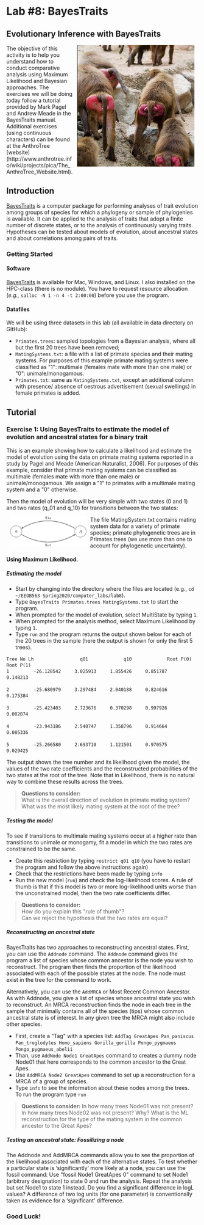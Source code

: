 # Lab #8: BayesTraits  
## Evolutionary Inference with BayesTraits  

<img src="./img/baboons.jpg" align="right" hspace="10">
The objective of this activity is to help you understand how to conduct comparative analysis using Maximum Likelihood and Bayesian approaches. The exercises we will be doing today follow a tutorial provided by Mark Pagel and Andrew Meade in the BayesTraits manual. Additional exercises (using continuous characters) can be found at the AnthroTree [website](http://www.anthrotree.info/wiki/projects/pica/The_AnthroTree_Website.html).

## Introduction
[BayesTraits](http://www.evolution.rdg.ac.uk/BayesTraitsV3.0.2/BayesTraitsV3.0.2.html) is a computer package for performing analyses of trait evolution among groups of species for which a phylogeny or sample of phylogenies is available. It can be applied to the analysis of traits that adopt a finite number of discrete states, or to the analysis of continuously varying traits. Hypotheses can be tested about models of evolution, about ancestral states and about correlations among pairs of traits.

### Getting Started  
#### Software  

[BayesTraits](http://www.evolution.rdg.ac.uk/BayesTraitsV3.0.2/BayesTraitsV3.0.2.html) is available for Mac, Windows, and Linux. I also installed on the HPC-class (there is no module). You have to request resource allocation (_e.g.,_ `salloc -N 1 -n 4 -t 2:00:00`) before you use the program.

#### Datafiles
We will be using three datasets in this lab (all available in data directory on GitHub):  

* `Primates.trees`: sampled topologies from a Bayesian analysis, 
   where all but the first 20 trees have been removed;  
* `MatingSystems.txt`: a file with a list of primate species and 
   their mating systems. For purposes of this example primate mating 
   systems were classified as "1": multimale (females mate with 
   more than one male) or "0": unimale/monogamous.
* `Primates.txt`: same as `MatingSystems.txt`, except an additional column with presence/ absence of oestrous advertisement (sexual swellings) in female primates is added. 


## Tutorial
### Exercise 1: Using BayesTraits to estimate the model of evolution and ancestral states for a binary trait

This is an example showing how to calculate a likelihood and 
estimate the model of evolution using the data on primate 
mating systems reported in a study by Pagel and Meade 
(American Naturalist, 2006). For purposes of this example, 
consider that primate mating systems can be classified as 
multimale (females mate with more than one male) or 
unimale/monogamous. We assign a "1" to primates with a 
multimale mating system and a "0" otherwise. 

Then the model of evolution will be very simple with two 
states (0 and 1) and two rates (q_01 and q_10) for transitions 
between the two states:

<img src="./img/1character-model.png" width = "200" align="left" hspace="10">

The file MatingSystem.txt contains mating system data for a 
variety of primate species; primate phylogenetic trees are in Primates.trees 
(we use more than one to account for phylogenetic uncertainty).

#### Using Maximum Likelihood.
##### Estimating the model

* Start by changing into the directory where the files are located (e.g., `cd ~/EEOB563-Spring2020/computer_labs/lab8`).
* Type `BayesTraits Primates.trees MatingSystems.txt` to start the program. 
* When prompted for the model of evolution, select MultiState by typing `1`. 
* When prompted for the analysis method, select Maximum Likelihood by typing `1`.
* Type `run` and the program returns the output shown below for each of the 20 
trees in the sample (here the output is shown for only the first 5 trees). 

``` 
Tree No Lh                 q01             q10             Root P(0)     Root P(1)
1         -26.128542     3.025913     1.855426     0.851787     0.148213

2         -25.680979     3.297484     2.040188     0.824616     0.175384

3         -25.423403     2.723676     0.370298     0.997926     0.002074

4         -23.943186     2.540747     1.358796     0.914664     0.085336

5         -25.266580     2.693710     1.121501     0.970575     0.029425
```
The output shows the tree number and its likelihood given the model, 
the values of the two rate coefficients and the reconstructed probabilities 
of the two states at the root of the tree. Note that in Likelihood, there is 
no natural way to combine these results across the trees.

> **Questions to consider:**  
> What is the overall direction of evolution in primate mating system?  
> What was the most likely mating system at the root of the tree?

##### Testing the model
To see if transitions to multimale mating systems occur at a higher rate than 
transitions to unimale or monogamy, fit a model in which the two rates are 
constrained to be the same. 

* Create this restriction by typing `restrict q01 q10` 
(you have to restart the program and follow the above instructions again)
* Check that the restrictions have been made by typing `info`
* Run the new model (`run`) and check the log-likelihood scores. A rule of thumb is that if this model is two or more log-likelihood units worse than the unconstrained model, then the two rate coefficients differ.

> **Questions to consider:**  
> How do you explain this "rule of thumb"?  
> Can we reject the hypothesis that the two rates are equal?

##### Reconstructing an ancestral state

BayesTraits has two approaches to reconstructing ancestral states. 
First, you can use the `Addnode` command. The `Addnode` command gives the 
program a list of species whose common ancestor is the node you wish 
to reconstruct. The program then finds the proportion of the likelihood 
associated with each of the possible states at the node. The node must 
exist in the tree for the command to work.

Alternatively, you can use the `AddMRCA` or Most Recent Common Ancestor. 
As with Addnode, you give a list of species whose ancestral state you wish 
to reconstruct. An MRCA reconstruction finds the node in each tree in the 
sample that minimally contains all of the species (tips) whose common ancestral 
state is of interest. In any given tree the MRCA might also include other species.

*  First, create a "Tag" with a species list: `AddTag GreatApes Pan_paniscus Pan_troglodytes Homo_sapiens Gorilla_gorilla Pongo_pygmaeus Pongo_pygmaeus_abelii` 
* Than, use `AddNode Node1 GreatApes` command to creates a dummy node Node01 
that here corresponds to the common ancestor to the Great Apes.
* Use `AddMRCA Node2 GreatApes` command to set up a reconstruction for a MRCA of a group of species.
* Type `info` to see the information about these nodes among the trees.  
To run the program type `run`

> **Questions to consider:**
> In how many trees Node01 was not present? In how many trees Node02 was not present? Why?
> What is the ML reconstruction for the type of the mating system in the common ancestor to the Great Apes?

##### Testing an ancestral state: Fossilizing a node

The Addnode and AddMRCA commands allow you to see the proportion of the likelihood associated with each of the alternative states. To test whether a particular state is ‘significantly’ more likely at a node, you can use the fossil command: 
Use "fossil Node1 GreatApes 0" command to set Node1 (arbitrary designation) to state 0 and run the analysis.
Repeat the analysis but set Node1 to state 1 instead.
Do you find a significant difference in logL values? A difference of two log units (for one parameter) is conventionally taken as evidence for a ‘significant’ difference.
### Good Luck!  

